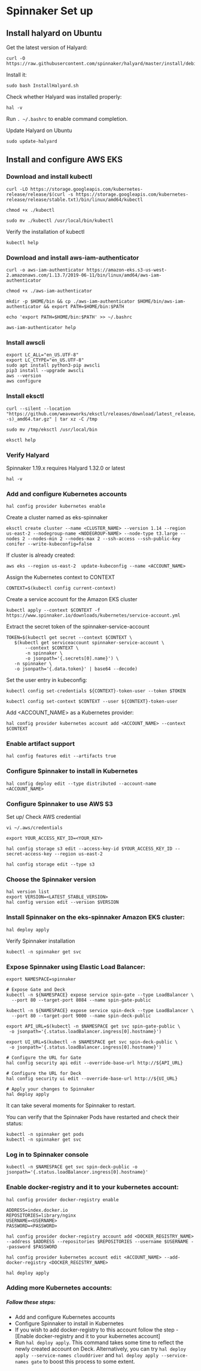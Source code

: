# Spinnaker Set up

## Install halyard on Ubuntu

Get the latest version of Halyard:

```
curl -O https://raw.githubusercontent.com/spinnaker/halyard/master/install/debian/InstallHalyard.sh
```

Install it:

```
sudo bash InstallHalyard.sh
```

Check whether Halyard was installed properly:

```
hal -v
```

Run `. ~/.bashrc` to enable command completion.

Update Halyard on Ubuntu

```
sudo update-halyard
```

## Install and configure AWS EKS

### Download and install kubectl

```
curl -LO https://storage.googleapis.com/kubernetes-release/release/$(curl -s https://storage.googleapis.com/kubernetes-release/release/stable.txt)/bin/linux/amd64/kubectl

chmod +x ./kubectl

sudo mv ./kubectl /usr/local/bin/kubectl
```

Verify the installation of kubectl

```
kubectl help
```

### Download and install aws-iam-authenticator

```
curl -o aws-iam-authenticator https://amazon-eks.s3-us-west-2.amazonaws.com/1.13.7/2019-06-11/bin/linux/amd64/aws-iam-authenticator

chmod +x ./aws-iam-authenticator

mkdir -p $HOME/bin && cp ./aws-iam-authenticator $HOME/bin/aws-iam-authenticator && export PATH=$HOME/bin:$PATH

echo 'export PATH=$HOME/bin:$PATH' >> ~/.bashrc

aws-iam-authenticator help
```

### Install awscli

```
export LC_ALL="en_US.UTF-8"
export LC_CTYPE="en_US.UTF-8"
sudo apt install python3-pip awscli
pip3 install --upgrade awscli
aws --version
aws configure
```

### Install eksctl

```
curl --silent --location "https://github.com/weaveworks/eksctl/releases/download/latest_release/eksctl_$(uname -s)_amd64.tar.gz" | tar xz -C /tmp

sudo mv /tmp/eksctl /usr/local/bin

eksctl help
```

### Verify Halyard

Spinnaker 1.19.x requires Halyard 1.32.0 or latest

```
hal -v
```

### Add and configure Kubernetes accounts

```
hal config provider kubernetes enable
```

Create a cluster named as eks-spinnaker

```
eksctl create cluster --name <CLUSTER_NAME> --version 1.14 --region us-east-2 --nodegroup-name <NODEGROUP-NAME> --node-type t3.large --nodes 2 --nodes-min 2 --nodes-max 2 --ssh-access --ssh-public-key conifer --write-kubeconfig=false
```

If cluster is already created:

```
aws eks --region us-east-2  update-kubeconfig --name <ACCOUNT_NAME>
```

Assign the Kubernetes context to CONTEXT

```
CONTEXT=$(kubectl config current-context)
```

Create a service account for the Amazon EKS cluster

```
kubectl apply --context $CONTEXT -f https://www.spinnaker.io/downloads/kubernetes/service-account.yml
```

Extract the secret token of the spinnaker-service-account

```
TOKEN=$(kubectl get secret --context $CONTEXT \
   $(kubectl get serviceaccount spinnaker-service-account \
       --context $CONTEXT \
       -n spinnaker \
       -o jsonpath='{.secrets[0].name}') \
   -n spinnaker \
   -o jsonpath='{.data.token}' | base64 --decode)
```

Set the user entry in kubeconfig:

```
kubectl config set-credentials ${CONTEXT}-token-user --token $TOKEN

kubectl config set-context $CONTEXT --user ${CONTEXT}-token-user
```

Add <ACCOUNT_NAME> as a Kubernetes provider:

```
hal config provider kubernetes account add <ACCOUNT_NAME> --context $CONTEXT
```

### Enable artifact support

```
hal config features edit --artifacts true
```

### Configure Spinnaker to install in Kubernetes

```
hal config deploy edit --type distributed --account-name <ACCOUNT_NAME>
```

### Configure Spinnaker to use AWS S3

Set up/ Check AWS credential

```
vi ~/.aws/credentials
```

```
export YOUR_ACCESS_KEY_ID=<YOUR_KEY>

hal config storage s3 edit --access-key-id $YOUR_ACCESS_KEY_ID --secret-access-key --region us-east-2

hal config storage edit --type s3
```

### Choose the Spinnaker version

```
hal version list
export VERSION=<LATEST_STABLE_VERSION>
hal config version edit --version $VERSION
```

### Install Spinnaker on the eks-spinnaker Amazon EKS cluster:

```
hal deploy apply
```

Verify Spinnaker installation

```
kubectl -n spinnaker get svc
```

### Expose Spinnaker using Elastic Load Balancer:

```
export NAMESPACE=spinnaker

# Expose Gate and Deck
kubectl -n ${NAMESPACE} expose service spin-gate --type LoadBalancer \
  --port 80 --target-port 8084 --name spin-gate-public

kubectl -n ${NAMESPACE} expose service spin-deck --type LoadBalancer \
  --port 80 --target-port 9000 --name spin-deck-public

export API_URL=$(kubectl -n $NAMESPACE get svc spin-gate-public \
 -o jsonpath='{.status.loadBalancer.ingress[0].hostname}')

export UI_URL=$(kubectl -n $NAMESPACE get svc spin-deck-public \
 -o jsonpath='{.status.loadBalancer.ingress[0].hostname}')

# Configure the URL for Gate
hal config security api edit --override-base-url http://${API_URL}

# Configure the URL for Deck
hal config security ui edit --override-base-url http://${UI_URL}

# Apply your changes to Spinnaker
hal deploy apply
```

It can take several moments for Spinnaker to restart.

You can verify that the Spinnaker Pods have restarted and check their status:

```
kubectl -n spinnaker get pods
kubectl -n spinnaker get svc
```

### Log in to Spinnaker console

```
kubectl -n $NAMESPACE get svc spin-deck-public -o jsonpath='{.status.loadBalancer.ingress[0].hostname}'
```

### Enable docker-registry and it to your kubernetes account:

```
hal config provider docker-registry enable

ADDRESS=index.docker.io
REPOSITORIES=library/nginx
USERNAME=<USERNAME>
PASSWORD=<PASSWORD>

hal config provider docker-registry account add <DOCKER_REGISTRY_NAME> --address $ADDRESS --repositories $REPOSITORIES --username $USERNAME --password $PASSWORD

hal config provider kubernetes account edit <ACCOUNT_NAME> --add-docker-registry <DOCKER_REGISTRY_NAME>

hal deploy apply
```

### Adding more Kubernetes accounts:

##### Follow these steps:

* Add and configure Kubernetes accounts
* Configure Spinnaker to install in Kubernetes
* If you wish to add docker-registry to this account follow the step - [Enable docker-registry and it to your kubernetes account]
* Run `hal deploy apply`. This command takes some time to reflect the newly created account on Deck. Alternatively, you can try `hal deploy apply --service-names clouddriver` and `hal deploy apply --service-names gate` to boost this process to some extent.


